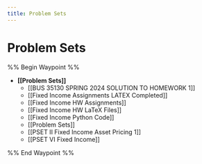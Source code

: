 ```yaml
---
title: Problem Sets
---
```


# Problem Sets

%% Begin Waypoint %%

- **[[Problem Sets]]**
	- [[BUS 35130 SPRING 2024 SOLUTION TO HOMEWORK 1]]
	- [[Fixed Income Assignments LATEX Completed]]
	- [[Fixed Income HW Assignments]]
	- [[Fixed Income HW LaTeX Files]]
	- [[Fixed Income Python Code]]
	- [[Problem Sets]]
	- [[PSET II Fixed Income Asset Pricing 1]]
	- [[PSET VI Fixed Income]]

%% End Waypoint %%
